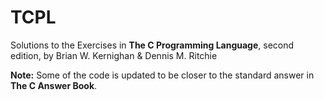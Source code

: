 # TCPL
Solutions to the Exercises in **The C Programming Language**, second edition, by Brian W. Kernighan &amp; Dennis M. Ritchie

**Note:** Some of the code is updated to be closer to the standard answer in **The C Answer Book**.
